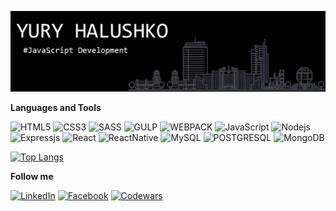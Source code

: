 
![Hello! My name is Yury!](https://github.com/snaipp1/snaipp1/blob/main/assets/images/header.png)



**Languages and Tools**

![HTML5](https://img.shields.io/badge/-HTML-090909?style=for-the-badge&logo=html5&logoColor=E9D54D)
![CSS3](https://img.shields.io/badge/-CSS-090909?style=for-the-badge&logo=css3&logoColor=438bc3)
![SASS](https://img.shields.io/badge/-SASS-090909?style=for-the-badge&logo=SASS&logoColor=c76395)
![GULP](https://img.shields.io/badge/-GULP-090909?style=for-the-badge&logo=gulp&logoColor=c76395)
![WEBPACK](https://img.shields.io/badge/-WEBPACK-090909?style=for-the-badge&logo=webpack&logoColor=48cef7)
![JavaScript](https://img.shields.io/badge/-JavaScript-090909?style=for-the-badge&logo=JavaScript&logoColor=E9D54D)
![Nodejs](https://img.shields.io/badge/-Nodejs-090909?style=for-the-badge&logo=Node.js&logoColor=8cc84b)
![Expressjs](https://img.shields.io/badge/-Expressjs-090909?style=for-the-badge&logo=Express&logoColor=dae7f3)
![React](https://img.shields.io/badge/-React-090909?style=for-the-badge&logo=react&logoColor=48cef7)
![ReactNative](https://img.shields.io/badge/-React_Native-090909?style=for-the-badge&logo=react&logoColor=48cef7)
![MySQL](https://img.shields.io/badge/-MySQL-090909?style=for-the-badge&logo=mysql&logoColor=dae7f3)
![POSTGRESQL](https://img.shields.io/badge/-POSTGRESQL-090909?style=for-the-badge&logo=postgresql&logoColor=dae7f3)
![MongoDB](https://img.shields.io/badge/-MongoDB-090909?style=for-the-badge&logo=mongoDb&logoColor=8cc84b)


[![Top Langs](https://github-readme-stats.vercel.app/api/top-langs/?username=snaipp1&layout=compact&show_icons=true&bg_color=000000&text_color=ffffff&title_color=ffffff)](https://github.com/snaipp1/github-readme-stats)

**Follow me**

[![LinkedIn](https://img.shields.io/badge/-LinkedIn-090909?style=for-the-badge&logo=linkedin&logoColor=007BB6)](https://www.linkedin.com/in/yury-halushko-83728a10b/)
[![Facebook](https://img.shields.io/badge/-Facebook-090909?style=for-the-badge&logo=facebook&logoColor=007BB6)](https://www.facebook.com/yury.galushko.5)
[![Codewars](https://img.shields.io/badge/-Codewars-090909?style=for-the-badge&logo=codewars&logoColor=c76395)](https://www.codewars.com/users/YuryH)


